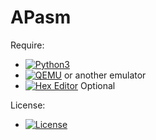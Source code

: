 # APasm
Require:
- [![Python3](https://img.shields.io/badge/python-3.11-blue)](https://www.python.org/)
- [![QEMU](https://img.shields.io/badge/QEMU-Emulator-blue)](https://www.qemu.org/) or another emulator
- [![Hex Editor](https://img.shields.io/badge/Hex-Editor-blue)](https://mh-nexus.de/en/hxd/) Optional

License:
- [![License](https://img.shields.io/badge/MIT-License-green)](https://github.com/RandomX42069/APasm/blob/main/License.md)


